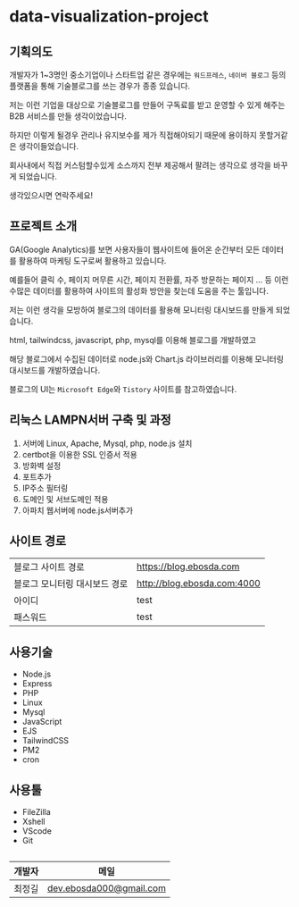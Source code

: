 # data-visualization-project
## 기획의도
개발자가 1~3명인 중소기업이나 스타트업 같은 경우에는 `워드프레스`, `네이버 블로그` 등의 플랫폼을 통해 기술블로그를 쓰는 경우가 종종 있습니다.

저는 이런 기업을 대상으로 기술블로그를 만들어 구독료를 받고 운영할 수 있게 해주는 B2B 서비스를 만들 생각이었습니다.

하지만 이렇게 될경우 관리나 유지보수를 제가 직접해야되기 때문에 용이하지 못할거같은 생각이들었습니다.

회사내에서 직접 커스텀할수있게 소스까지 전부 제공해서 팔려는 생각으로 생각을 바꾸게 되었습니다.

생각있으시면 연락주세요!

## 프로젝트 소개
GA(Google Analytics)를 보면 사용자들이 웹사이트에 들어온 순간부터 모든 데이터를 활용하여 마케팅 도구로써 활용하고 있습니다. 

예를들어 클릭 수, 페이지 머무른 시간, 페이지 전환률, 자주 방문하는 페이지 … 등 이런 수많은 데이터를 활용하여 사이트의 활성화 방안을 찾는데 도움을 주는 툴입니다.

저는 이런 생각을 모방하여 블로그의 데이터를 활용해 모니터링 대시보드를 만들게 되었습니다.

html, tailwindcss, javascript, php, mysql를 이용해 블로그를 개발하였고 

해당 블로그에서 수집된 데이터로 node.js와 Chart.js 라이브러리를 이용해 모니터링 대시보드를 개발하였습니다.

블로그의 UI는 `Microsoft Edge`와 `Tistory` 사이트를 참고하였습니다.


## 리눅스 LAMPN서버 구축 및 과정
1) 서버에 Linux, Apache, Mysql, php, node.js 설치
2) certbot을 이용한 SSL 인증서 적용
3) 방화벽 설정
4) 포트추가
5) IP주소 필터링
6) 도메인 및 서브도메인 적용
7) 아파치 웹서버에 node.js서버추가


## 사이트 경로
|                                          |                               |
| ---------------------------------------- | ----------------------------- |
| 블로그 사이트 경로                         | https://blog.ebosda.com      |
| 블로그 모니터링 대시보드 경로               | http://blog.ebosda.com:4000  |
| 아이디                                    | test                         |
| 패스워드                                  | test                         |



## 사용기술
- Node.js
- Express
- PHP
- Linux
- Mysql
- JavaScript
- EJS
- TailwindCSS
- PM2
- cron



## 사용툴
- FileZilla
- Xshell
- VScode
- Git


## 
| 개발자                                      | 메일                       |
| ------------------------------------------- | -------------------------- |
| 최정길                                       | dev.ebosda000@gmail.com    |  
